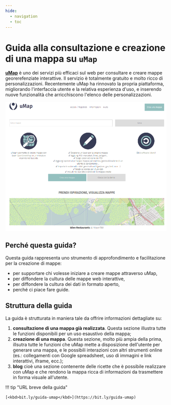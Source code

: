 ```yaml
---
hide:
  - navigation
  - toc
---
```


# Guida alla consultazione e creazione di una mappa su `uMap`

[**uMap**](https://umap.openstreetmap.fr/it/) è uno dei servizi più efficaci sul web per consultare e creare mappe georerefenziate interattive. 
Il servizio è totalmente gratuito e molto ricco di personalizzazioni.
Recentemente uMap ha rinnovato la propria piattaforma, migliorando l'interfaccia utente e la relativa esperienza d'uso, e inserendo nuove funzionalità che arricchiscono l'elenco delle personalizzazioni.

![](https://raw.githubusercontent.com/opendatasicilia/guida-umap/main/docs/img/umap-homepage.PNG)


## Perché questa guida?

Questa guida rappresenta uno strumento di approfondimento e facilitazione per la creazione di mappe:

* per supportare chi volesse iniziare a creare mappe attraverso uMap,
* per diffondere la cultura delle mappe web interattive,
* per diffondere la cultura dei dati in formato aperto,
* perché ci piace fare guide.

## Struttura della guida

La guida è strutturata in maniera tale da offrire informazioni dettagliate su:

  1. **consultazione di una mappa già realizzata**. Questa sezione illustra tutte le funzioni disponibili per un uso esaustivo della mappa;
  2. **creazione di una mappa**. Questa sezione, molto più ampia della prima, illsutra tutte le funzioni che uMap mette a disposizione dell'utente per generare una mappa, e le possibili interazioni con altri strumenti online (es.: collegamenti con Google spreadsheet, uso di immagini e link interattivi, iframe, ecc.);
  3. **blog** cioè una sezione contenente delle ricette che è possibile realizzare con uMap e che rendono la mappa ricca di informazioni da trasmettere in forma visuale all'utente.

!!! tip "URL breve della guida"

    [<kbd>bit.ly/guida-umap</kbd>](https://bit.ly/guida-umap)
